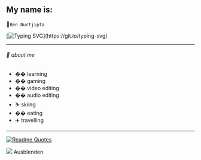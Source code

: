 <!-- Your title -->
## My name is:  
💾`Ben Nurtjipta`

[![Typing SVG](https://readme-typing-svg.herokuapp.com?font=Fira+Code&pause=1000&color=1B607E&width=435&lines=web+developer+in+training!)](https://git.io/typing-svg)

---

###### :book: about me
- �� learning
- �� gaming
- �� video editing
- �� audio editing
- ⛷️ skiing
- �� eating
- ✈️ travelling

---

[![Readme Quotes](https://quotes-github-readme.vercel.app/api?type=horizontal&theme=algolia&border=true&quote=Work,%20work,%20work,%20work,%20work,%20work...&author=Rihanna)](https://github.com/piyushsuthar/github-readme-quotes)
 


![](https://komarev.com/ghpvc/?username=benNurtjipta)
Ausblenden

